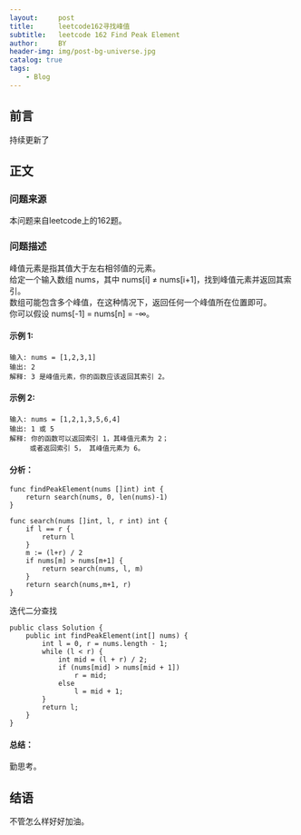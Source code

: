 ```yaml
---
layout:     post
title:      leetcode162寻找峰值
subtitle:   leetcode 162 Find Peak Element
author:     BY
header-img: img/post-bg-universe.jpg
catalog: true
tags:
    - Blog
---
```



## 前言

持续更新了

## 正文

### 问题来源

本问题来自leetcode上的162题。 

### 问题描述

峰值元素是指其值大于左右相邻值的元素。  
给定一个输入数组 nums，其中 nums[i] ≠ nums[i+1]，找到峰值元素并返回其索引。  
数组可能包含多个峰值，在这种情况下，返回任何一个峰值所在位置即可。  
你可以假设 nums[-1] = nums[n] = -∞。  

#### 示例 1:
```
输入: nums = [1,2,3,1]
输出: 2
解释: 3 是峰值元素，你的函数应该返回其索引 2。
```

#### 示例 2:
```
输入: nums = [1,2,1,3,5,6,4]
输出: 1 或 5 
解释: 你的函数可以返回索引 1，其峰值元素为 2；
     或者返回索引 5， 其峰值元素为 6。
```

#### 分析：  
```
func findPeakElement(nums []int) int {
    return search(nums, 0, len(nums)-1)
}

func search(nums []int, l, r int) int {
    if l == r {
        return l
    }
    m := (l+r) / 2
    if nums[m] > nums[m+1] {
        return search(nums, l, m)
    } 
    return search(nums,m+1, r)
}
```
迭代二分查找  
```
public class Solution {
    public int findPeakElement(int[] nums) {
        int l = 0, r = nums.length - 1;
        while (l < r) {
            int mid = (l + r) / 2;
            if (nums[mid] > nums[mid + 1])
                r = mid;
            else
                l = mid + 1;
        }
        return l;
    }
}
```

#### 总结：
勤思考。  

## 结语
不管怎么样好好加油。  
